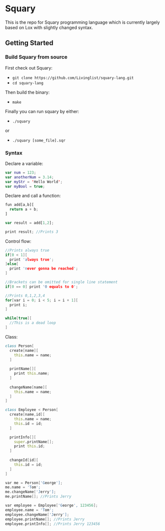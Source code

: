 # Squary
This is the repo for Squary programming language which is currently largely based on Lox with slightly changed syntax.

## Getting Started

### Build Squary from source

First check out Squary:

* `git clone https://github.com/Livinglist/squary-lang.git`
* `cd squary-lang`

Then build the binary:

* `make`

Finally you can run squary by either:

* `./squary`

or
* `./squary [some_file].sqr`

### Syntax

Declare a variable:

```kotlin
var num = 123;
var anotherNum = 3.14;
var myStr = 'Hello World';
var myBool = true;
```

Declare and call a function:

```javascript
fun add[a,b][
  return a + b;
]

var result = add[1,2];

print result; //Prints 3
```

Control flow:

```c
//Prints always true
if[0 < 1][
  print 'always true';
]else[
  print 'never gonna be reached';
]

//Brackets can be omitted for single line statement
if[0 == 0] print '0 equals to 0';

//Prints 0,1,2,3,4
for[var i = 0; i < 5; i = i + 1][
  print i;
]

while[true][
  //This is a dead loop
]
```

Class:

```d
class Person[
  create[name][
    this.name = name;
  ]
  
  printName[][
    print this.name;
  ]
  
  changeName[name][
    this.name = name;
  ]
]

class Employee < Person[
  create[name,id][
    this.name = name;
    this.id = id;
  ]

  printInfo[][
    super.printName[];
    print this.id;
  ]
  
  changeId[id][
    this.id = id;
  ]
]

var me = Person['George'];
me.name = 'Tom';
me.changeName['Jerry'];
me.printName[]; //Prints Jerry

var employee = Employee['George', 123456];
employee.name = 'Tom';
employee.changeName['Jerry'];
employee.printName[]; //Prints Jerry
employee.printInfo[]; //Prints Jerry 123456
```
